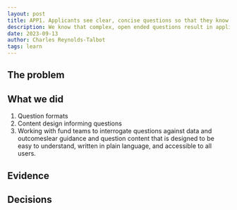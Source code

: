 ```yaml
---
layout: post
title: APP1. Applicants see clear, concise questions so that they know what is expected of them
description: We know that complex, open ended questions result in applicants throwing the kitchen sink at applications, spending lots of time and resource navigating application forms, writing convoluted answers and not doing their applications justice.
date: 2023-09-13
author: Charles Reynolds-Talbot
tags: learn
---
```


## The problem

## What we did
1. Question formats
2. Content design informing questions
3. Working with fund teams to interrogate questions against data and outcomeslear guidance and question content that is designed to be easy to understand, written in plain language, and accessible to all users.

## Evidence

## Decisions